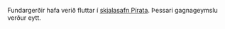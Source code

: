 Fundargerðir hafa verið fluttar í [skjalasafn Pírata](https://github.com/piratar/Skjalasafn). Þessari gagnageymslu verður eytt.